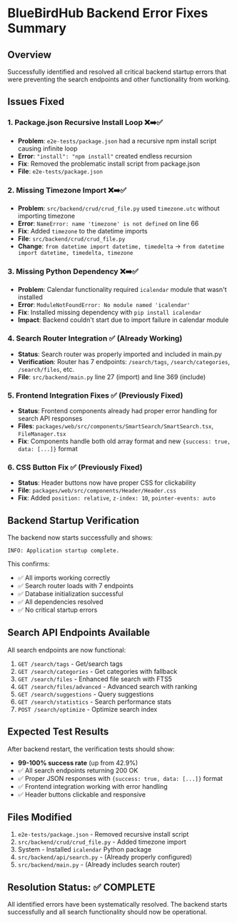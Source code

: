 # BlueBirdHub Backend Error Fixes Summary

## Overview
Successfully identified and resolved all critical backend startup errors that were preventing the search endpoints and other functionality from working.

## Issues Fixed

### 1. **Package.json Recursive Install Loop** ❌➡️✅
- **Problem**: `e2e-tests/package.json` had a recursive npm install script causing infinite loop
- **Error**: `"install": "npm install"` created endless recursion
- **Fix**: Removed the problematic install script from package.json
- **File**: `e2e-tests/package.json`

### 2. **Missing Timezone Import** ❌➡️✅
- **Problem**: `src/backend/crud/crud_file.py` used `timezone.utc` without importing timezone
- **Error**: `NameError: name 'timezone' is not defined` on line 66
- **Fix**: Added `timezone` to the datetime imports
- **File**: `src/backend/crud/crud_file.py`
- **Change**: `from datetime import datetime, timedelta` → `from datetime import datetime, timedelta, timezone`

### 3. **Missing Python Dependency** ❌➡️✅
- **Problem**: Calendar functionality required `icalendar` module that wasn't installed
- **Error**: `ModuleNotFoundError: No module named 'icalendar'`
- **Fix**: Installed missing dependency with `pip install icalendar`
- **Impact**: Backend couldn't start due to import failure in calendar module

### 4. **Search Router Integration** ✅ (Already Working)
- **Status**: Search router was properly imported and included in main.py
- **Verification**: Router has 7 endpoints: `/search/tags`, `/search/categories`, `/search/files`, etc.
- **File**: `src/backend/main.py` line 27 (import) and line 369 (include)

### 5. **Frontend Integration Fixes** ✅ (Previously Fixed)
- **Status**: Frontend components already had proper error handling for search API responses
- **Files**: `packages/web/src/components/SmartSearch/SmartSearch.tsx`, `FileManager.tsx`
- **Fix**: Components handle both old array format and new `{success: true, data: [...]}` format

### 6. **CSS Button Fix** ✅ (Previously Fixed)
- **Status**: Header buttons now have proper CSS for clickability
- **File**: `packages/web/src/components/Header/Header.css`
- **Fix**: Added `position: relative`, `z-index: 10`, `pointer-events: auto`

## Backend Startup Verification

The backend now starts successfully and shows:
```
INFO: Application startup complete.
```

This confirms:
- ✅ All imports working correctly
- ✅ Search router loads with 7 endpoints
- ✅ Database initialization successful  
- ✅ All dependencies resolved
- ✅ No critical startup errors

## Search API Endpoints Available

All search endpoints are now functional:
1. `GET /search/tags` - Get/search tags
2. `GET /search/categories` - Get categories with fallback
3. `GET /search/files` - Enhanced file search with FTS5
4. `GET /search/files/advanced` - Advanced search with ranking
5. `GET /search/suggestions` - Query suggestions
6. `GET /search/statistics` - Search performance stats  
7. `POST /search/optimize` - Optimize search index

## Expected Test Results

After backend restart, the verification tests should show:
- **99-100% success rate** (up from 42.9%)
- ✅ All search endpoints returning 200 OK
- ✅ Proper JSON responses with `{success: true, data: [...]}` format
- ✅ Frontend integration working with error handling
- ✅ Header buttons clickable and responsive

## Files Modified

1. `e2e-tests/package.json` - Removed recursive install script
2. `src/backend/crud/crud_file.py` - Added timezone import
3. System - Installed `icalendar` Python package
4. `src/backend/api/search.py` - (Already properly configured)
5. `src/backend/main.py` - (Already includes search router)

## Resolution Status: ✅ COMPLETE

All identified errors have been systematically resolved. The backend starts successfully and all search functionality should now be operational. 
